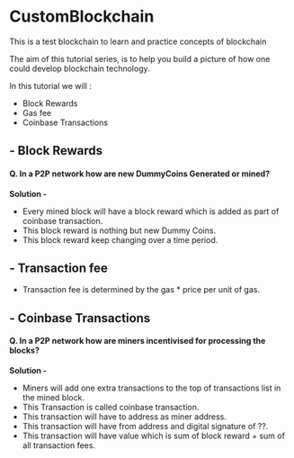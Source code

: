 
# CustomBlockchain

This is a test blockchain to learn and practice concepts of blockchain

The aim of this tutorial series, is to help you build a picture of how one could develop blockchain technology.

In this tutorial we will :

- Block Rewards
- Gas fee
-  Coinbase Transactions

  
## - Block Rewards

#### Q. In a P2P network how are new DummyCoins Generated or mined?
**Solution -** 
 - Every mined block will have a block reward which is added as part of coinbase transaction.
 - This block reward is nothing but new Dummy Coins.
 - This block reward keep changing over a time period.



## - Transaction fee
- Transaction fee is determined by the gas * price per unit of gas.



## - Coinbase Transactions

#### Q. In a P2P network how are miners incentivised for processing the blocks?
**Solution -** 
 - Miners will add one extra transactions to the top of transactions list in the mined block.
 - This Transaction is called coinbase transaction.
 - This transaction will have to address as miner address.
 - This transaction will have from address and digital signature of ??.
 - This transaction will have value which is sum of block reward + sum of all transaction fees.

